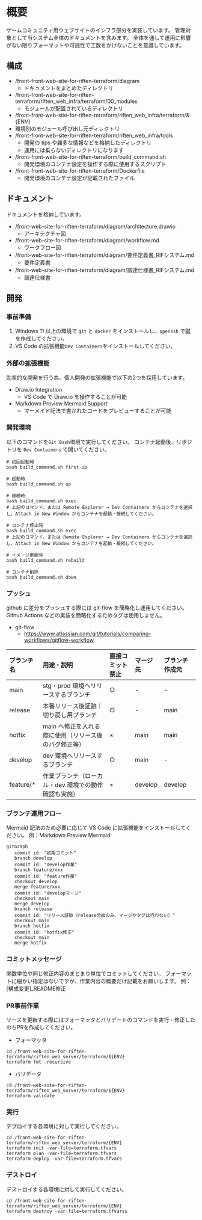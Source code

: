 # 概要
ゲームコミュニティ用ウェブサイトのインフラ部分を実装しています。
管理対象として当システム全体のドキュメントを含みます。
全体を通して運用に影響がない限りフォーマットや可読性で工数をかけないことを意識しています。

## 構成
- /front-front-web-site-for-riften-terraform/diagram
  - ドキュメントをまとめたディレクトリ
- /front-front-web-site-for-riften-terraform/riften_web_infra/terraform/00_modules
  - モジュールが配置されているディレクトリ
-  /front-front-web-site-for-riften-terraform/riften_web_infra/terraform/&{ENV}
  - 環境別のモジュール呼び出し元ディレクトリ
- /front-front-web-site-for-riften-terraform/riften_web_infra/tools
  - 開発の tips や雑多な情報などを格納したディレクトリ
  - 運用には乗らないディレクトリになります
- /front-front-web-site-for-riften-terraform/build_command.sh
  - 開発環境のコンテナ設定を操作する際に使用するスクリプト
- /front-front-web-site-for-riften-terraform/Dockerfile
  - 開発環境のコンテナ設定が記載されたファイル

## ドキュメント
ドキュメントを格納しています。
- /front-web-site-for-riften-terraform/diagram/architecture.drawio
  - アーキテクチャ図
- /front-web-site-for-riften-terraform/diagram/workflow.md
  - ワークフロー図
- /front-web-site-for-riften-terraform/diagram/要件定義書_RIFシステム.md
  - 要件定義書
- /front-web-site-for-riften-terraform/diagram/調達仕様書_RIFシステム.md
  - 調達仕様書

## 開発
### 事前準備
1. Windows 11 以上の環境で `git` と `docker` をインストールし、`openssh` で鍵を作成してください。
2. VS Code の拡張機能`Dev Containers`をインストールしてください。

### 外部の拡張機能
効率的な開発を行う為、個人開発の拡張機能で以下の2つを採用しています。
- Draw.io Integration
  - VS Code で Draw.io を操作することが可能
- Markdown Preview Mermaid Support
  - マーメイド記法で書かれたコードをプレビューすることが可能

### 開発環境
以下のコマンドを`Git Bash`環境で実行してください。
コンテナ起動後、リポジトリを `Dev Containers` で開いてください。
```
# 初回起動時
bash build_command.sh first-up
```
```
# 起動時
bash build_command.sh up
```
```
# 接続時
bash build_command.sh exec
# 上記のコマンド、または Remote Explorer → Dev Containers からコンテナを選択し、Attach in New Window からコンテナを起動・接続してください。
```
```
# コンテナ停止時
bash build_command.sh exec
# 上記のコマンド、または Remote Explorer → Dev Containers からコンテナを選択し、Attach in New Window からコンテナを起動・接続してください。
```
```
# イメージ更新時
bash build_command.sh rebuild
```
```
# コンテナ削除
bash build_command.sh down
```

### プッシュ
github に差分をプッシュする際には git-flow を簡略化し運用してください。Github Actions などの実装を簡略化するためタグは使用しません。
- git-flow
  - https://www.atlassian.com/git/tutorials/comparing-workflows/gitflow-workflow

| ブランチ名      | 用途・説明                                      | 直接コミット禁止 | マージ先          | ブランチ作成元     |
|:---------------|:-----------------------------------------------|:----------------|:-------------------|:-------------------|
| main           | stg・prod 環境へリリースするブランチ               | ○               | -                 | -            |
| release        | 本番リリース後証跡｜切り戻し用ブランチ              | ○               | -                 | main          |
| hotfix         | main へ修正を入れる際に使用（リリース後のバグ修正等）| ×               | main              | main               |
| develop        | dev 環境へリリースするブランチ                     | ○               | main              | -  |
| feature/*      | 作業ブランチ（ローカル・dev 環境での動作確認も実施） | ×               | develop           | develop            |

### ブランチ運用フロー
Mermaid 記法のため必要に応じて VS Code に拡張機能をインストールしてください。
例：Markdown Preview Mermaid
```mermaid
gitGraph
   commit id: "初期コミット"
   branch develop
   commit id: "develop作業"
   branch feature/xxx
   commit id: "feature作業"
   checkout develop
   merge feature/xxx
   commit id: "developマージ"
   checkout main
   merge develop
   branch release
   commit id: "リリース証跡（release分岐のみ、マージやタグは行わない）"
   checkout main
   branch hotfix
   commit id: "hotfix修正"
   checkout main
   merge hotfix
```

### コミットメッセージ
関数単位や同じ修正内容のまとまり単位でコミットしてください。
フォーマットに細かい指定はないですが、作業内容の概要だけ記載をお願いします。
例：[構成変更]_README修正

### PR事前作業
ソースを更新する際にはフォーマッタとバリデートのコマンドを実行・修正したのちPRを作成してください。
- フォーマッタ
```
cd /front-web-site-for-riften-terraform/riften_web_server/terraform/${ENV}
terraform fmt -recursive
```
- バリデータ
```
cd /front-web-site-for-riften-terraform/riften_web_server/terraform/${ENV}
terraform validate
```

### 実行
デプロイする各環境に対して実行してください。
```
cd /front-web-site-for-riften-terraform/riften_web_server/terraform/{ENV}
terraform init -var-file=terraform.tfvars
terraform plan -var-file=terraform.tfvars
terraform deploy -var-file=terraform.tfvars
```

### デストロイ
デストロイする各環境に対して実行してください。
```
cd /front-web-site-for-riften-terraform/riften_web_server/terraform/{ENV}
terraform destroy -var-file=terraform.tfvarss
```
